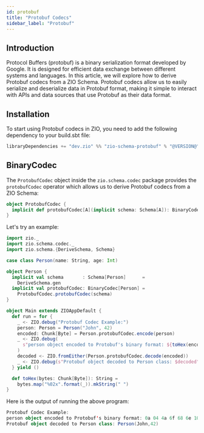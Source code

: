 ```yaml
---
id: protobuf
title: "Protobuf Codecs"
sidebar_label: "Protobuf"
---
```


## Introduction

Protocol Buffers (protobuf) is a binary serialization format developed by Google. It is designed for efficient data exchange between different systems and languages. In this article, we will explore how to derive Protobuf codecs from a ZIO Schema. Protobuf codecs allow us to easily serialize and deserialize data in Protobuf format, making it simple to interact with APIs and data sources that use Protobuf as their data format.

## Installation

To start using Protobuf codecs in ZIO, you need to add the following dependency to your build.sbt file:

```scala
libraryDependencies += "dev.zio" %% "zio-schema-protobuf" % "@VERSION@"
```

## BinaryCodec

The `ProtobufCodec` object inside the `zio.schema.codec` package provides the `protobufCodec` operator which allows us to derive Protobuf codecs from a ZIO Schema:

```scala
object ProtobufCodec {
  implicit def protobufCodec[A](implicit schema: Schema[A]): BinaryCodec[A] = ???
}
```

Let's try an example:

```scala mdoc:compile-only
import zio._
import zio.schema.codec._
import zio.schema.{DeriveSchema, Schema}

case class Person(name: String, age: Int)

object Person {
  implicit val schema       : Schema[Person]      =
    DeriveSchema.gen
  implicit val protobufCodec: BinaryCodec[Person] =
    ProtobufCodec.protobufCodec(schema)
}

object Main extends ZIOAppDefault {
  def run = for {
    _ <- ZIO.debug("Protobuf Codec Example:")
    person: Person = Person("John", 42)
    encoded: Chunk[Byte] = Person.protobufCodec.encode(person)
    _ <- ZIO.debug(
      s"person object encoded to Protobuf's binary format: ${toHex(encoded)}"
    )
    decoded <- ZIO.fromEither(Person.protobufCodec.decode(encoded))
    _ <- ZIO.debug(s"Protobuf object decoded to Person class: $decoded")
  } yield ()

  def toHex(bytes: Chunk[Byte]): String =
    bytes.map("%02x".format(_)).mkString(" ")
}
```

Here is the output of running the above program:

```scala
Protobuf Codec Example:
person object encoded to Protobuf's binary format: 0a 04 4a 6f 68 6e 10 2a
Protobuf object decoded to Person class: Person(John,42)
```

